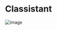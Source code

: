 # Classistant
![image](https://user-images.githubusercontent.com/63105310/131245200-cf666ff6-5941-4b23-bb16-ccd0af217e94.png)
